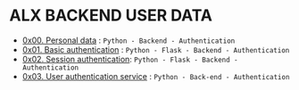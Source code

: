 # ALX BACKEND USER DATA
- [0x00. Personal data](0x00-personal_data) : `Python - Backend - Authentication`
- [0x01. Basic authentication](0x01-Basic_authentication) : `Python - Flask - Backend - Authentication`
- [0x02. Session authentication](0x02-Session_authentication): `Python - Flask - Backend - Authentication`
- [0x03. User authentication service](0x03-user_authentication_service) : `Python - Back-end - Authentication`
